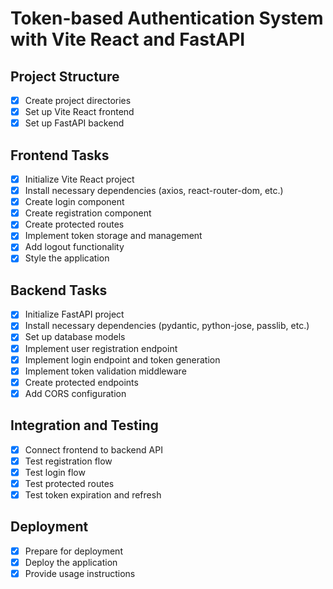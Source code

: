 # Token-based Authentication System with Vite React and FastAPI

## Project Structure
- [x] Create project directories
- [x] Set up Vite React frontend
- [x] Set up FastAPI backend

## Frontend Tasks
- [x] Initialize Vite React project
- [x] Install necessary dependencies (axios, react-router-dom, etc.)
- [x] Create login component
- [x] Create registration component
- [x] Create protected routes
- [x] Implement token storage and management
- [x] Add logout functionality
- [x] Style the application

## Backend Tasks
- [x] Initialize FastAPI project
- [x] Install necessary dependencies (pydantic, python-jose, passlib, etc.)
- [x] Set up database models
- [x] Implement user registration endpoint
- [x] Implement login endpoint and token generation
- [x] Implement token validation middleware
- [x] Create protected endpoints
- [x] Add CORS configuration

## Integration and Testing
- [x] Connect frontend to backend API
- [x] Test registration flow
- [x] Test login flow
- [x] Test protected routes
- [x] Test token expiration and refresh

## Deployment
- [x] Prepare for deployment
- [x] Deploy the application
- [x] Provide usage instructions
